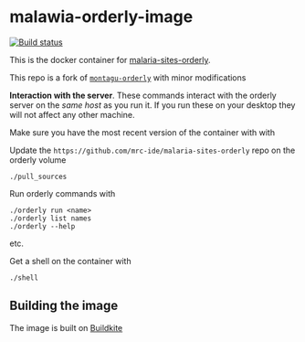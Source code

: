 # malawia-orderly-image

[![Build status](https://badge.buildkite.com/a1f54f82795e6544edc97731fd72798f33b2b2eeb3fa148a7d.svg)](https://buildkite.com/mrc-ide/malaria-orderly-image)

This is the docker container for [malaria-sites-orderly](https://github.com/mrc-ide/malaria-sites-orderly).

This repo is a fork of [`montagu-orderly`](https://github.com/vimc/montagu-orderly) with minor modifications

**Interaction with the server**.  These commands interact with the orderly server on the *same host* as you run it.  If you run these on your desktop they will not affect any other machine.

Make sure you have the most recent version of the container with with

Update the `https://github.com/mrc-ide/malaria-sites-orderly` repo on the orderly volume

```
./pull_sources
```

Run orderly commands with

```
./orderly run <name>
./orderly list names
./orderly --help
```

etc.

Get a shell on the container with

```
./shell
```

## Building the image

The image is built on [Buildkite](https://buildkite.com/mrc-ide/hiv-orderly)
